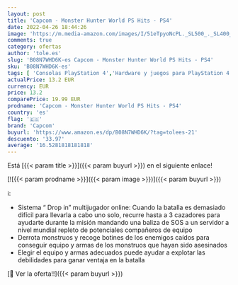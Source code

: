 ```yaml
---
layout: post
title: 'Capcom - Monster Hunter World PS Hits - PS4'
date: 2022-04-26 18:44:26
image: 'https://m.media-amazon.com/images/I/51eTpyoNcPL._SL500_._SL400_.jpg'
comments: true
category: ofertas
author: 'tole.es'
slug: 'B08N7WHD6K-es Capcom - Monster Hunter World PS Hits - PS4'
sku: 'B08N7WHD6K-es'
tags: [ 'Consolas PlayStation 4','Hardware y juegos para PlayStation 4','Videojuegos','capcom','ps4','🇪🇸', ]
actualPrice: 13.2 EUR
currency: EUR
price: 13.2
comparePrice: 19.99 EUR
prodname: 'Capcom - Monster Hunter World PS Hits - PS4'
country: 'es'
flag: '🇪🇸'
brand: 'Capcom'
buyurl: 'https://www.amazon.es/dp/B08N7WHD6K/?tag=tolees-21'
descuento: '33.97'
average: '16.5281818181818'
---
```


Está [{{< param title >}}]({{< param buyurl >}}) en el siguiente enlace!

[![{{< param prodname >}}]({{< param image >}})]({{< param buyurl >}})

ℹ️:

- Sistema “ Drop in” multijugador online: Cuando la batalla es demasiado difícil para llevarla a cabo uno solo, recurre hasta a 3 cazadores para ayudarte durante la misión mandando una baliza de SOS a un servidor a nivel mundial repleto de potenciales compañeros de equipo
- Derrota monstruos y recoge botines de los enemigos caídos para conseguir equipo y armas de los monstruos que hayan sido asesinados
- Elegir el equipo y armas adecuados puede ayudar a explotar las debilidades para ganar ventaja en la batalla

[🛒 Ver la oferta!!]({{< param buyurl >}})
